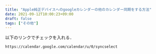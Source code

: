 ```yaml
---
title: "Apple純正デバイスへのgoogleカレンダーの他のカレンダー同期をする方法"
date: 2021-09-12T10:00:23+09:00
draft: false
tags: ["その他"] 
---
```

<!--more-->  
以下のリンクでチェックを入れる．

```
https://calendar.google.com/calendar/u/0/syncselect
```
